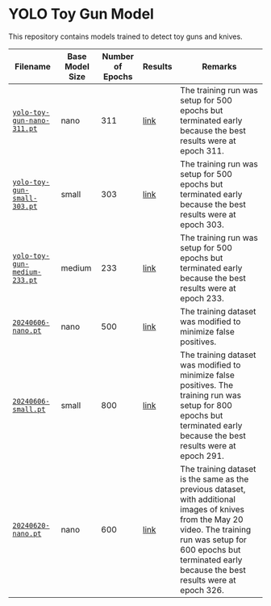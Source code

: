 # YOLO Toy Gun Model

This repository contains models trained to detect toy guns and knives.

|Filename|Base Model Size|Number of Epochs|Results|Remarks|
|---|---|---|---|---|
|[`yolo-toy-gun-nano-311.pt`](weights/yolo-toy-gun-nano-311.pt)|nano|311|[link](images/yolo-toy-gun-nano-311-results.png)|The training run was setup for 500 epochs but terminated early because the best results were at epoch 311.|
|[`yolo-toy-gun-small-303.pt`](weights/yolo-toy-gun-small-303.pt)|small|303|[link](images/yolo-toy-gun-small-303-results.png)|The training run was setup for 500 epochs but terminated early because the best results were at epoch 303.|
|[`yolo-toy-gun-medium-233.pt`](weights/yolo-toy-gun-medium-233.pt)|medium|233|[link](images/yolo-toy-gun-medium-233-results.png)|The training run was setup for 500 epochs but terminated early because the best results were at epoch 233.|
|[`20240606-nano.pt`](weights/20240606-nano.pt)|nano|500|[link](images/20240606-nano-results.png)|The training dataset was modified to minimize false positives.|
|[`20240606-small.pt`](weights/20240606-small.pt)|small|800|[link](images/20240606-small-results.png)|The training dataset was modified to minimize false positives. The training run was setup for 800 epochs but terminated early because the best results were at epoch 291.|
|[`20240620-nano.pt`](weights/20240620-nano.pt)|nano|600|[link](images/20240620-nano-results.png)|The training dataset is the same as the previous dataset, with additional images of knives from the May 20 video. The training run was setup for 600 epochs but terminated early because the best results were at epoch 326.|
